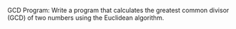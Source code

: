 GCD Program: Write a program that calculates the greatest common divisor (GCD) of two numbers using the Euclidean algorithm.